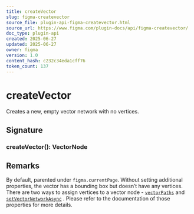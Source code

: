 ```yaml
---
title: createVector
slug: figma-createvector
source_file: plugin-api-figma-createvector.html
source_url: https://www.figma.com/plugin-docs/api/figma-createvector/
doc_type: plugin-api
created: 2025-06-27
updated: 2025-06-27
owner: figma
version: 1.0
content_hash: c232c34eda1cff76
token_count: 137
---
```

# createVector

Creates a new, empty vector network with no vertices.

## Signature

### createVector(): VectorNode

## Remarks

By default, parented under `figma.currentPage`. Without setting additional properties, the vector has a bounding box but doesn’t have any vertices. There are two ways to assign vertices to a vector node - [`vectorPaths`](/plugin-docs/api/VectorNode/#vectorpaths)
 and [`setVectorNetworkAsync`](/plugin-docs/api/VectorNode/#setvectornetworkasync)
. Please refer to the documentation of those properties for more details.